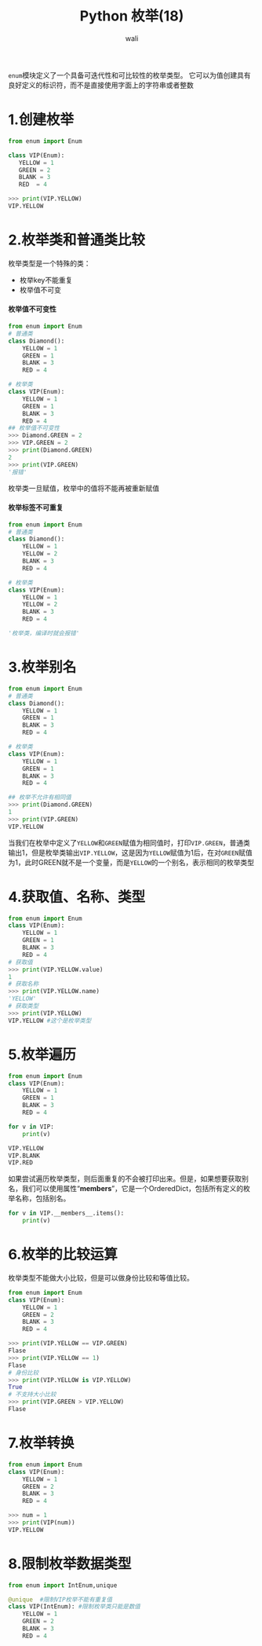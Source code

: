 ﻿---
layout: post
title: Python 枚举(18)  #标题
tagline: python3.7 入门教程
category: python      #分类
author: wali    #作者
tag: Python     #标签
ghurl:        #github url
ghurl_zip:   #github zip下载
comments: true

post_nav: ["1.创建枚举","2.枚举类和普通类比较","3.枚举别名","4.获取值、名称、类型","5.枚举遍历","6.枚举的比较运算","7.枚举转换","8.限制枚举数据类型"]
group_tag: python3.7 入门教程
---

`enum`模块定义了一个具备可迭代性和可比较性的枚举类型。 它可以为值创建具有良好定义的标识符，而不是直接使用字面上的字符串或者整数

# 1.创建枚举

```python
from enum import Enum

class VIP(Enum):
   YELLOW = 1
   GREEN = 2
   BLANK = 3
   RED  = 4

>>> print(VIP.YELLOW)
VIP.YELLOW
```

# 2.枚举类和普通类比较

枚举类型是一个特殊的类：
- 枚举key不能重复
- 枚举值不可变



#### 枚举值不可变性

```python
from enum import Enum
# 普通类
class Diamond():
    YELLOW = 1
    GREEN = 1
    BLANK = 3
    RED = 4

# 枚举类
class VIP(Enum):
    YELLOW = 1
    GREEN = 1
    BLANK = 3
    RED = 4
## 枚举值不可变性
>>> Diamond.GREEN = 2
>>> VIP.GREEN = 2
>>> print(Diamond.GREEN)
2
>>> print(VIP.GREEN)
'报错'
```
枚举类一旦赋值，枚举中的值将不能再被重新赋值

#### 枚举标签不可重复

```python
from enum import Enum
# 普通类
class Diamond():
    YELLOW = 1
    YELLOW = 2
    BLANK = 3
    RED = 4

# 枚举类
class VIP(Enum):
    YELLOW = 1
    YELLOW = 2
    BLANK = 3
    RED = 4

'枚举类，编译时就会报错'
```

# 3.枚举别名

```python
from enum import Enum
# 普通类
class Diamond():
    YELLOW = 1
    GREEN = 1
    BLANK = 3
    RED = 4

# 枚举类
class VIP(Enum):
    YELLOW = 1
    GREEN = 1
    BLANK = 3
    RED = 4

## 枚举不允许有相同值
>>> print(Diamond.GREEN)
1
>>> print(VIP.GREEN)
VIP.YELLOW
```
当我们在枚举中定义了`YELLOW`和`GREEN`赋值为相同值时，打印`VIP.GREEN`，普通类输出1，但是枚举类输出`VIP.YELLOW`，这是因为`YELLOW`赋值为1后，在对`GREEN`赋值为1，此时GREEN就不是一个变量，而是`YELLOW`的一个别名，表示相同的枚举类型


# 4.获取值、名称、类型

```python
from enum import Enum
class VIP(Enum):
    YELLOW = 1
    GREEN = 1
    BLANK = 3
    RED = 4
# 获取值
>>> print(VIP.YELLOW.value)
1
# 获取名称
>>> print(VIP.YELLOW.name)
'YELLOW'
# 获取类型
>>> print(VIP.YELLOW)
VIP.YELLOW #这个是枚举类型
```

# 5.枚举遍历

```python
from enum import Enum
class VIP(Enum):
    YELLOW = 1
    GREEN = 1
    BLANK = 3
    RED = 4

for v in VIP:
    print(v)

VIP.YELLOW
VIP.BLANK
VIP.RED
```

如果尝试遍历枚举类型，则后面重复的不会被打印出来。但是，如果想要获取别名，我们可以使用属性“__members__”，它是一个OrderedDict，包括所有定义的枚举名称，包括别名。

```python
for v in VIP.__members__.items():
    print(v)
```

# 6.枚举的比较运算

枚举类型不能做大小比较，但是可以做身份比较和等值比较。

```python
from enum import Enum
class VIP(Enum):
    YELLOW = 1
    GREEN = 2
    BLANK = 3
    RED = 4

>>> print(VIP.YELLOW == VIP.GREEN)
Flase
>>> print(VIP.YELLOW == 1)
Flase
# 身份比较
>>> print(VIP.YELLOW is VIP.YELLOW)
True
# 不支持大小比较
>>> print(VIP.GREEN > VIP.YELLOW)
Flase
```

# 7.枚举转换

```python
from enum import Enum
class VIP(Enum):
    YELLOW = 1
    GREEN = 2
    BLANK = 3
    RED = 4

>>> num = 1
>>> print(VIP(num))
VIP.YELLOW
```

# 8.限制枚举数据类型

```python
from enum import IntEnum,unique

@unique  #限制VIP枚举不能有重复值
class VIP(IntEnum): #限制枚举类只能是数值
    YELLOW = 1
    GREEN = 2
    BLANK = 3
    RED = 4
```












































